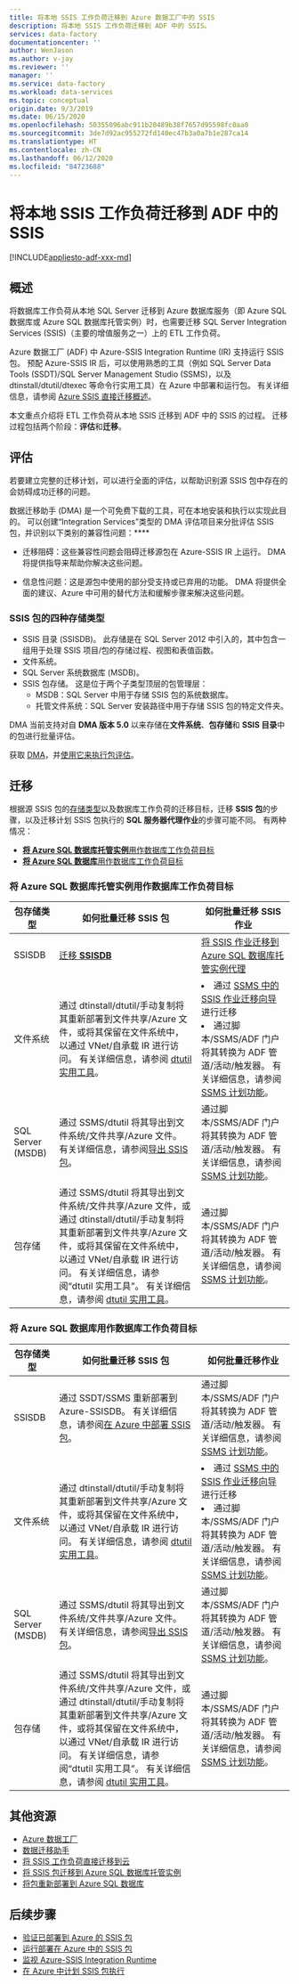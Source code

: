 ```yaml
---
title: 将本地 SSIS 工作负荷迁移到 Azure 数据工厂中的 SSIS
description: 将本地 SSIS 工作负荷迁移到 ADF 中的 SSIS。
services: data-factory
documentationcenter: ''
author: WenJason
ms.author: v-jay
ms.reviewer: ''
manager: ''
ms.service: data-factory
ms.workload: data-services
ms.topic: conceptual
origin.date: 9/3/2019
ms.date: 06/15/2020
ms.openlocfilehash: 50355096abc911b20489b38f7657d95598fc0aa0
ms.sourcegitcommit: 3de7d92ac955272fd140ec47b3a0a7b1e287ca14
ms.translationtype: HT
ms.contentlocale: zh-CN
ms.lasthandoff: 06/12/2020
ms.locfileid: "84723688"
---
```

# <a name="migrate-on-premises-ssis-workloads-to-ssis-in-adf"></a>将本地 SSIS 工作负荷迁移到 ADF 中的 SSIS

[!INCLUDE[appliesto-adf-xxx-md](includes/appliesto-adf-xxx-md.md)]

## <a name="overview"></a>概述

将数据库工作负荷从本地 SQL Server 迁移到 Azure 数据库服务（即 Azure SQL 数据库或 Azure SQL 数据库托管实例）时，也需要迁移 SQL Server Integration Services (SSIS)（主要的增值服务之一）上的 ETL 工作负荷。

Azure 数据工厂 (ADF) 中 Azure-SSIS Integration Runtime (IR) 支持运行 SSIS 包。 预配 Azure-SSIS IR 后，可以使用熟悉的工具（例如 SQL Server Data Tools (SSDT)/SQL Server Management Studio (SSMS)，以及 dtinstall/dtutil/dtexec 等命令行实用工具）在 Azure 中部署和运行包。 有关详细信息，请参阅 [Azure SSIS 直接迁移概述](https://docs.microsoft.com/sql/integration-services/lift-shift/ssis-azure-lift-shift-ssis-packages-overview)。

本文重点介绍将 ETL 工作负荷从本地 SSIS 迁移到 ADF 中的 SSIS 的过程。 迁移过程包括两个阶段：**评估**和**迁移**。

## <a name="assessment"></a>评估

若要建立完整的迁移计划，可以进行全面的评估，以帮助识别源 SSIS 包中存在的会妨碍成功迁移的问题。

数据迁移助手 (DMA) 是一个可免费下载的工具，可在本地安装和执行以实现此目的。 可以创建“Integration Services”类型的 DMA 评估项目来分批评估 SSIS 包，并识别以下类别的兼容性问题：****

- 迁移阻碍：这些兼容性问题会阻碍迁移源包在 Azure-SSIS IR 上运行。 DMA 将提供指导来帮助你解决这些问题。

- 信息性问题：这是源包中使用的部分受支持或已弃用的功能。 DMA 将提供全面的建议、Azure 中可用的替代方法和缓解步骤来解决这些问题。

### <a name="four-storage-types-for-ssis-packages"></a>SSIS 包的四种存储类型

- SSIS 目录 (SSISDB)。 此存储是在 SQL Server 2012 中引入的，其中包含一组用于处理 SSIS 项目/包的存储过程、视图和表值函数。
- 文件系统。
- SQL Server 系统数据库 (MSDB)。
- SSIS 包存储。 这是位于两个子类型顶层的包管理层：
  - MSDB：SQL Server 中用于存储 SSIS 包的系统数据库。
  - 托管文件系统：SQL Server 安装路径中用于存储 SSIS 包的特定文件夹。

DMA 当前支持对自 **DMA 版本 5.0** 以来存储在**文件系统**、**包存储**和 **SSIS 目录**中的包进行批量评估。

获取 [DMA](https://docs.microsoft.com/sql/dma/dma-overview)，并[使用它来执行包评估](https://docs.microsoft.com/sql/dma/dma-assess-ssis)。

## <a name="migration"></a>迁移

根据源 SSIS 包的[存储类型](#four-storage-types-for-ssis-packages)以及数据库工作负荷的迁移目标，迁移 **SSIS 包**的步骤，以及迁移计划 SSIS 包执行的 **SQL 服务器代理作业**的步骤可能不同。 有两种情况：

- [**将 Azure SQL 数据库托管实例**用作数据库工作负荷目标](#azure-sql-database-managed-instance-as-database-workload-destination)
- [**将 Azure SQL 数据库**用作数据库工作负荷目标](#azure-sql-database-as-database-workload-destination)

### <a name="azure-sql-database-managed-instance-as-database-workload-destination"></a>将 **Azure SQL 数据库托管实例**用作数据库工作负荷目标

| **包存储类型** |如何批量迁移 SSIS 包|如何批量迁移 SSIS 作业|
|-|-|-|
|SSISDB|[迁移 **SSISDB**](scenario-ssis-migration-ssisdb-mi.md)|[将 SSIS 作业迁移到 Azure SQL 数据库托管实例代理](scenario-ssis-migration-ssisdb-mi.md#ssis-jobs-to-azure-sql-database-managed-instance-agent)|
|文件系统|通过 dtinstall/dtutil/手动复制将其重新部署到文件共享/Azure 文件，或将其保留在文件系统中，以通过 VNet/自承载 IR 进行访问。 有关详细信息，请参阅 [dtutil 实用工具](https://docs.microsoft.com/sql/integration-services/dtutil-utility)。|<li> 通过 [SSMS 中的 SSIS 作业迁移向导](how-to-migrate-ssis-job-ssms.md)进行迁移 <li>通过脚本/SSMS/ADF 门户将其转换为 ADF 管道/活动/触发器。 有关详细信息，请参阅 [SSMS 计划功能](https://docs.microsoft.com/sql/integration-services/lift-shift/ssis-azure-schedule-packages-ssms)。|
|SQL Server (MSDB)|通过 SSMS/dtutil 将其导出到文件系统/文件共享/Azure 文件。 有关详细信息，请参阅[导出 SSIS 包](https://docs.microsoft.com/sql/integration-services/import-and-export-packages-ssis-service)。|通过脚本/SSMS/ADF 门户将其转换为 ADF 管道/活动/触发器。 有关详细信息，请参阅 [SSMS 计划功能](https://docs.microsoft.com/sql/integration-services/lift-shift/ssis-azure-schedule-packages-ssms)。|
|包存储|通过 SSMS/dtutil 将其导出到文件系统/文件共享/Azure 文件，或通过 dtinstall/dtutil/手动复制将其重新部署到文件共享/Azure 文件，或将其保留在文件系统中，以通过 VNet/自承载 IR 进行访问。 有关详细信息，请参阅“dtutil 实用工具”。 有关详细信息，请参阅 [dtutil 实用工具](https://docs.microsoft.com/sql/integration-services/dtutil-utility)。|通过脚本/SSMS/ADF 门户将其转换为 ADF 管道/活动/触发器。 有关详细信息，请参阅 [SSMS 计划功能](https://docs.microsoft.com/sql/integration-services/lift-shift/ssis-azure-schedule-packages-ssms)。|

### <a name="azure-sql-database-as-database-workload-destination"></a>将 **Azure SQL 数据库**用作数据库工作负荷目标

| **包存储类型** |如何批量迁移 SSIS 包|如何批量迁移作业|
|-|-|-|
|SSISDB|通过 SSDT/SSMS 重新部署到 Azure-SSISDB。 有关详细信息，请参阅[在 Azure 中部署 SSIS 包](https://docs.microsoft.com/sql/integration-services/lift-shift/ssis-azure-deploy-run-monitor-tutorial)。|通过脚本/SSMS/ADF 门户将其转换为 ADF 管道/活动/触发器。 有关详细信息，请参阅 [SSMS 计划功能](https://docs.microsoft.com/sql/integration-services/lift-shift/ssis-azure-schedule-packages-ssms)。|
|文件系统|通过 dtinstall/dtutil/手动复制将其重新部署到文件共享/Azure 文件，或将其保留在文件系统中，以通过 VNet/自承载 IR 进行访问。 有关详细信息，请参阅 [dtutil 实用工具](https://docs.microsoft.com/sql/integration-services/dtutil-utility)。|<li> 通过 [SSMS 中的 SSIS 作业迁移向导](how-to-migrate-ssis-job-ssms.md)进行迁移 <li> 通过脚本/SSMS/ADF 门户将其转换为 ADF 管道/活动/触发器。 有关详细信息，请参阅 [SSMS 计划功能](https://docs.microsoft.com/sql/integration-services/lift-shift/ssis-azure-schedule-packages-ssms)。|
|SQL Server (MSDB)|通过 SSMS/dtutil 将其导出到文件系统/文件共享/Azure 文件。 有关详细信息，请参阅[导出 SSIS 包](https://docs.microsoft.com/sql/integration-services/import-and-export-packages-ssis-service)。|通过脚本/SSMS/ADF 门户将其转换为 ADF 管道/活动/触发器。 有关详细信息，请参阅 [SSMS 计划功能](https://docs.microsoft.com/sql/integration-services/lift-shift/ssis-azure-schedule-packages-ssms)。|
|包存储|通过 SSMS/dtutil 将其导出到文件系统/文件共享/Azure 文件，或通过 dtinstall/dtutil/手动复制将其重新部署到文件共享/Azure 文件，或将其保留在文件系统中，以通过 VNet/自承载 IR 进行访问。 有关详细信息，请参阅“dtutil 实用工具”。 有关详细信息，请参阅 [dtutil 实用工具](https://docs.microsoft.com/sql/integration-services/dtutil-utility)。|通过脚本/SSMS/ADF 门户将其转换为 ADF 管道/活动/触发器。 有关详细信息，请参阅 [SSMS 计划功能](https://docs.microsoft.com/sql/integration-services/lift-shift/ssis-azure-schedule-packages-ssms)。|

## <a name="additional-resources"></a>其他资源

- [Azure 数据工厂](/data-factory/introduction)
- [数据迁移助手](https://docs.microsoft.com/sql/dma/dma-overview)
- [将 SSIS 工作负荷直接迁移到云](https://docs.microsoft.com/sql/integration-services/lift-shift/ssis-azure-lift-shift-ssis-packages-overview?view=sql-server-2017)
- [将 SSIS 包迁移到 Azure SQL 数据库托管实例](/dms/how-to-migrate-ssis-packages-managed-instance)
- [将包重新部署到 Azure SQL 数据库](/dms/how-to-migrate-ssis-packages)

## <a name="next-steps"></a>后续步骤

- [验证已部署到 Azure 的 SSIS 包](https://docs.microsoft.com/sql/integration-services/lift-shift/ssis-azure-validate-packages)
- [运行部署在 Azure 中的 SSIS 包](https://docs.microsoft.com/sql/integration-services/lift-shift/ssis-azure-run-packages)
- [监视 Azure-SSIS Integration Runtime](/data-factory/monitor-integration-runtime#azure-ssis-integration-runtime)
- [在 Azure 中计划 SSIS 包执行](https://docs.microsoft.com/sql/integration-services/lift-shift/ssis-azure-schedule-packages)
